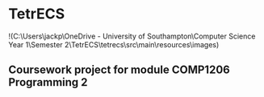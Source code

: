 # TetrECS

!(C:\Users\jackp\OneDrive - University of Southampton\Computer Science Year 1\Semester 2\TetrECS\tetrecs\src\main\resources\images)
## Coursework project for module COMP1206 Programming 2

